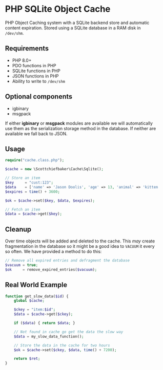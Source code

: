 # PHP SQLite Object Cache

PHP Object Caching system with a SQLite backend store and automatic content expiration.
Stored using a SQLite database in a RAM disk in `/dev/shm`.

## Requirements

* PHP 8.0+
* PDO functions in PHP
* SQLite functions in PHP
* JSON functions in PHP
* Ability to write to `/dev/shm`

## Optional components

* igbinary
* msgpack

If either **igbinary** or **msgpack** modules are available we will automatically use them
as the serialization storage method in the database. If neither are available we fall back
to JSON.

## Usage

```PHP
require("cache.class.php");

$cache = new \Scottchiefbaker\Cache\Sqlite();

// Store an item
$key     = "cust:123";
$data    = ['name' => 'Jason Doolis', 'age' => 13, 'animal' => 'kitten'];
$expires = time() + 3600;

$ok = $cache->set($key, $data, $expires);

// Fetch an item
$data = $cache->get($key);
```

## Cleanup

Over time objects will be added and deleted to the cache. This *may* create
fragmentation in the database so it might be a good idea to `VACUUM` it every
so often. We have provided a method to do this:

```PHP
// Remove all expired entries and defragment the database
$vacuum = true;
$ok     = remove_expired_entries($vacuum);
```

## Real World Example
```PHP
function get_slow_data($id) {
	global $cache;

	$ckey = "item:$id";
	$data = $cache->get($ckey);

	if ($data) { return $data; }

	// Not found in cache go get the data the slow way
	$data = my_slow_data_function();

	// Store the data in the cache for two hours
	$ok = $cache->set($ckey, $data, time() + 7200);

	return $ret;
}
```
